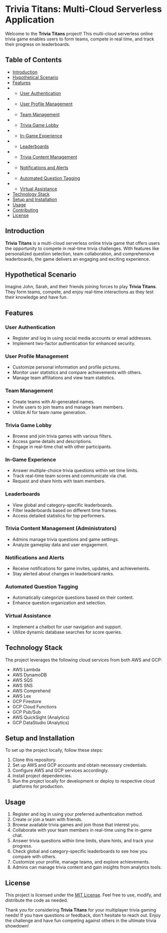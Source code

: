 # Trivia Titans: Multi-Cloud Serverless Application

Welcome to the **Trivia Titans** project! This multi-cloud serverless online trivia game enables users to form teams, compete in real time, and track their progress on leaderboards.

## Table of Contents

- [Introduction](#introduction)
- [Hypothetical Scenario](#hypothetical-scenario)
- [Features](#features)
- - [User Authentication](#user-authentication)
- - [User Profile Management](#user-profile-management)
- - [Team Management](#team-management)
- - [Trivia Game Lobby](#trivia-game-lobby)
- - [In-Game Experience](#in-game-experience)
- - [Leaderboards](#leaderboards)
- - [Trivia Content Management](#trivia-content-management-administrators)
- - [Notifications and Alerts](#notifications-and-alerts)
- - [Automated Question Tagging](#automated-question-tagging)
- - [Virtual Assistance](#virtual-assistance)
- [Technology Stack](#technology-stack)
- [Setup and Installation](#setup-and-installation)
- [Usage](#usage)
- [Contributing](#contributing)
- [License](#license)

## Introduction

**Trivia Titans** is a multi-cloud serverless online trivia game that offers users the opportunity to compete in real-time trivia challenges. With features like personalized question selection, team collaboration, and comprehensive leaderboards, the game delivers an engaging and exciting experience.

## Hypothetical Scenario

Imagine John, Sarah, and their friends joining forces to play **Trivia Titans**. They form teams, compete, and enjoy real-time interactions as they test their knowledge and have fun.

## Features

### User Authentication

- Register and log in using social media accounts or email addresses.
- Implement two-factor authentication for enhanced security.

### User Profile Management

- Customize personal information and profile pictures.
- Monitor user statistics and compare achievements with others.
- Manage team affiliations and view team statistics.

### Team Management

- Create teams with AI-generated names.
- Invite users to join teams and manage team members.
- Utilize AI for team name generation.

### Trivia Game Lobby

- Browse and join trivia games with various filters.
- Access game details and descriptions.
- Engage in real-time chat with other participants.

### In-Game Experience

- Answer multiple-choice trivia questions within set time limits.
- Track real-time team scores and communicate via chat.
- Request and share hints with team members.

### Leaderboards

- View global and category-specific leaderboards.
- Filter leaderboards based on different time frames.
- Access detailed statistics for top performers.

### Trivia Content Management (Administrators)

- Admins manage trivia questions and game settings.
- Analyze gameplay data and user engagement.

### Notifications and Alerts

- Receive notifications for game invites, updates, and achievements.
- Stay alerted about changes in leaderboard ranks.

### Automated Question Tagging

- Automatically categorize questions based on their content.
- Enhance question organization and selection.

### Virtual Assistance

- Implement a chatbot for user navigation and support.
- Utilize dynamic database searches for score queries.

## Technology Stack

The project leverages the following cloud services from both AWS and GCP:

- AWS Lambda
- AWS DynamoDB
- AWS SQS
- AWS SNS
- AWS Comprehend
- AWS Lex
- GCP Firestore
- GCP Cloud Functions
- GCP Pub/Sub
- AWS QuickSight (Analytics)
- GCP DataStudio (Analytics)

## Setup and Installation

To set up the project locally, follow these steps:

1. Clone this repository.
2. Set up AWS and GCP accounts and obtain necessary credentials.
3. Configure AWS and GCP services accordingly.
4. Install project dependencies.
5. Run the project locally for development or deploy to respective cloud platforms for production.

## Usage

1. Register and log in using your preferred authentication method.
2. Create or join a team with friends.
3. Browse available trivia games and join those that interest you.
4. Collaborate with your team members in real-time using the in-game chat.
5. Answer trivia questions within time limits, share hints, and track your progress.
6. Check global and category-specific leaderboards to see how you compare with others.
7. Customize your profile, manage teams, and explore achievements.
8. Admins can manage trivia content and gain insights from analytics tools.



## License

This project is licensed under the [MIT License](LICENSE). Feel free to use, modify, and distribute the code as needed.

Thank you for considering **Trivia Titans** for your multiplayer trivia gaming needs! If you have questions or feedback, don't hesitate to reach out. Enjoy the challenge and have fun competing against others in the ultimate trivia showdown!
